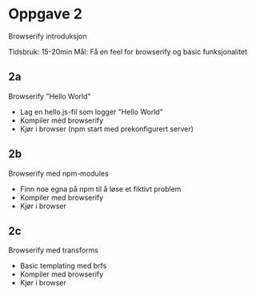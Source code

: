 # Oppgave 2

Browserify introduksjon

Tidsbruk: 15-20min
Mål: Få en feel for browserify og basic funksjonalitet

## 2a

Browserify "Hello World"

- Lag en hello.js-fil som logger "Hello World"
- Kompiler med browserify
- Kjør i browser (npm start med prekonfigurert server)

## 2b

Browserify med npm-modules

- Finn noe egna på npm til å løse et fiktivt problem
- Kompiler med browserify
- Kjør i browser

## 2c

Browserify med transforms

- Basic templating med brfs
- Kompiler med browserify
- Kjør i browser
